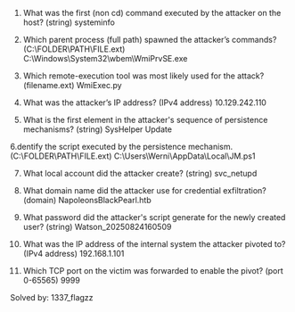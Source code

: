 1. What was the first (non cd) command executed by the attacker on the host? (string)
systeminfo 

2. Which parent process (full path) spawned the attacker’s commands? (C:\FOLDER\PATH\FILE.ext)
C:\Windows\System32\wbem\WmiPrvSE.exe

3. Which remote-execution tool was most likely used for the attack? (filename.ext)
WmiExec.py

4. What was the attacker’s IP address? (IPv4 address)
10.129.242.110

5. What is the first element in the attacker's sequence of persistence mechanisms? (string)
SysHelper Update

6.dentify the script executed by the persistence mechanism. (C:\FOLDER\PATH\FILE.ext)
C:\Users\Werni\AppData\Local\JM.ps1

7. What local account did the attacker create? (string)
svc_netupd

8. What domain name did the attacker use for credential exfiltration? (domain)
NapoleonsBlackPearl.htb

9. What password did the attacker's script generate for the newly created user? (string)
Watson_20250824160509

10. What was the IP address of the internal system the attacker pivoted to? (IPv4 address)
192.168.1.101

11. Which TCP port on the victim was forwarded to enable the pivot? (port 0-65565)
9999

Solved by: 1337_flagzz